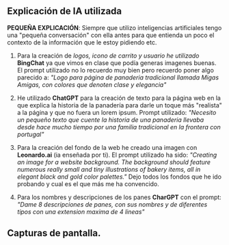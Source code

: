 ## Explicación de IA utilizada

__PEQUEÑA EXPLICACIÓN__: Siempre que utilizo inteligencias artificiales tengo una "pequeña conversación" con ella antes para que entienda un poco el contexto de la información que le estoy pidiendo etc.

1. Para la creación de _logos, icono de carrito y usuario he utilizado_ __BingChat__ ya que vimos en clase que podía generas imagenes buenas. El prompt utilizado no lo recuerdo muy bien pero recuerdo poner algo parecido a: _"Logo para página de panaderia tradicional llamada Migas Amigas, con colores que denoten clase y elegancia"_

2. He utilizado __ChatGPT__ para la creación de texto para la página web en la que explica la historia de la panadería para darle un toque más "realista" a la página y que no fuera un lorem ipsum. Prompt utilizado: _"Necesito un pequeño texto que cuente la historia de una panaderia llevaba desde hace mucho tiempo por una familia tradicional en la frontera con portugal"_

3. Para la creación del fondo de la web he creado una imagen con __Leonardo.ai__ (ia enseñada por ti). El prompt utilizado ha sido: _"Creating an image for a website background. The background should feature numerous really small and tiny illustrations of bakery items, all in elegant black and gold color palettes."_ Dejo todos los fondos que he ido probando y cual es el que más me ha convencido.

4. Para los nombres y descripciones de los panes __CharGPT__ con el prompt: _"Dame 8 descripciones de panes, con sus nombres y de diferentes tipos con una extension maxima de 4 lineas"_

## Capturas de pantalla.
